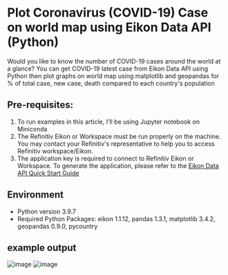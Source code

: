 # Plot Coronavirus (COVID-19) Case on world map using Eikon Data API (Python)
Would you like to know the number of COVID-19 cases around the world at a glance? You can get COVID-19 latest case from Eikon Data API using Python then plot graphs on world map using matplotlib and geopandas for % of total case, new case, death compared to each country's population

## Pre-requisites:
1. To run examples in this article, I'll be using Jupyter notebook on Miniconda
2. The Refinitiv Eikon or Workspace must be run properly on the machine.
You may contact your Refinitiv's representative to help you to access Refinitiv workspace/Eikon.
3. The application key is required to connect to Refinitiv Eikon or Workspace. To generate the application, please refer to the [Eikon Data API Quick Start Guide](https://developers.refinitiv.com/en/api-catalog/eikon/eikon-data-api/quick-start)
## Environment
- Python version 3.9.7
- Required Python Packages: eikon 1.1.12, pandas 1.3.1, matplotlib 3.4.2, geopandas 0.9.0, pycountry
## example output
![image](https://user-images.githubusercontent.com/89068039/134338329-ec1fcf57-cb8e-4b1a-81d2-e4b30ee342d3.png)
![image](https://user-images.githubusercontent.com/89068039/134338343-37ffb5d2-1c88-4213-9c98-7e9b9900f791.png)

